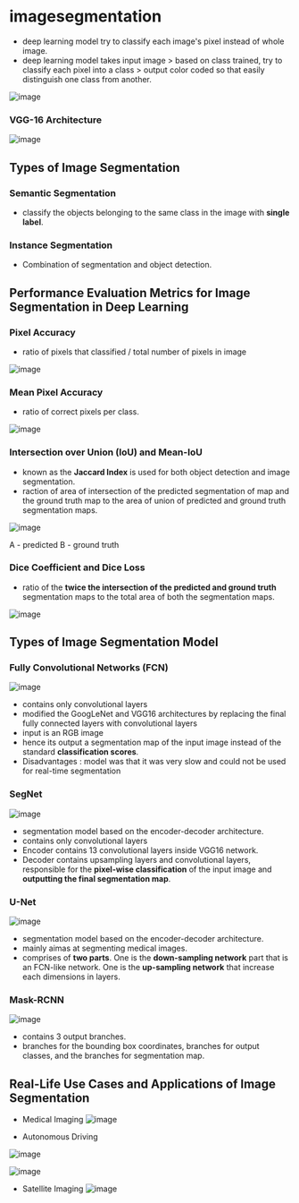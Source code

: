 # imagesegmentation
- deep learning model try to classify each image's pixel instead of whole image.
- deep learning model takes input image > based on class trained, try to classify each pixel into a class > output color coded so that easily distinguish one class from another.

![image](https://user-images.githubusercontent.com/77944932/165195778-9acaf4ce-ac35-4692-9afd-c6ab3ccf7e0b.png)

### VGG-16 Architecture

![image](https://user-images.githubusercontent.com/77944932/165211927-911f8e81-1a71-4e4e-846e-881ab13a96ad.png)

## Types of Image Segmentation
### Semantic Segmentation
  - classify the objects belonging to the same class in the image with **single label**.
  
### Instance Segmentation
  - Combination of segmentation and object detection.

## Performance Evaluation Metrics for Image Segmentation in Deep Learning
### Pixel Accuracy
- ratio of pixels that classified / total number of pixels in image

![image](https://user-images.githubusercontent.com/77944932/165196648-bd457fb2-8052-4076-9912-57b0a59fc79c.png)

### Mean Pixel Accuracy
- ratio of correct pixels per class.

![image](https://user-images.githubusercontent.com/77944932/165196713-103911cf-9c3b-4c9c-8afa-0181b080311f.png)

### Intersection over Union (IoU) and Mean-IoU
- known as the **Jaccard Index** is used for both object detection and image segmentation.
- raction of area of intersection of the predicted segmentation of map and the ground truth map to the area of union of predicted and ground truth segmentation maps.

![image](https://user-images.githubusercontent.com/77944932/165196850-2dcfb801-f225-40de-a24d-8e2c15e151d5.png)

A - predicted 
B - ground truth 

### Dice Coefficient and Dice Loss
- ratio of the **twice the intersection of the predicted and ground truth** segmentation maps to the total area of both the segmentation maps.

![image](https://user-images.githubusercontent.com/77944932/165196982-6f41875b-8c25-44d9-b4fa-906a451323ea.png)

## Types of Image Segmentation Model 
### Fully Convolutional Networks (FCN)

![image](https://user-images.githubusercontent.com/77944932/165197207-729d2eff-d0ab-4316-af56-ae25cf6e47d2.png)

-  contains only convolutional layers
-  modified the GoogLeNet and VGG16 architectures by replacing the final fully connected layers with convolutional layers
-  input is an RGB image
-  hence its output a segmentation map of the input image instead of the standard **classification scores**.
-  Disadvantages : model was that it was very slow and could not be used for real-time segmentation

### SegNet

![image](https://user-images.githubusercontent.com/77944932/165197503-ee79c54b-e692-448f-bb6b-19b95d7de6d2.png)

- segmentation model based on the encoder-decoder architecture.
- contains only convolutional layers 
- Encoder contains 13 convolutional layers inside VGG16 network.
- Decoder contains upsampling layers and convolutional layers, responsible for the **pixel-wise classification** of the input image and **outputting the final segmentation map**.

### U-Net

![image](https://user-images.githubusercontent.com/77944932/165198719-4b6b07cf-ffdb-4bce-a7e0-7c5640051061.png)

- segmentation model based on the encoder-decoder architecture.
- mainly aimas at segmenting medical images.
- comprises of **two parts**. One is the **down-sampling network** part that is an FCN-like network. One is the **up-sampling network** that increase each dimensions in layers.

### Mask-RCNN

![image](https://user-images.githubusercontent.com/77944932/165199267-9c8b968b-7c37-4713-9425-3fe64342ecf0.png)

- contains 3 output branches.
-  branches for the bounding box coordinates, branches for output classes, and the branches for segmentation map.


## Real-Life Use Cases and Applications of Image Segmentation 
 - Medical Imaging
![image](https://user-images.githubusercontent.com/77944932/165199439-86468bf2-2a51-4426-a2cc-cca975d2c89f.png)

 - Autonomous Driving
 
 ![image](https://user-images.githubusercontent.com/77944932/165199809-bcc59295-2e03-47ca-be02-822a19aabebe.png)
 
 ![image](https://user-images.githubusercontent.com/77944932/165199829-2524c5f4-8051-4cfa-b8e6-b0a7f3ac7602.png)

 - Satellite Imaging
![image](https://user-images.githubusercontent.com/77944932/165199852-9cef67bd-efd8-41b8-a794-86ed63a7d130.png)





